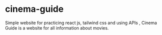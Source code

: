 # cinema-guide
Simple website for practicing react js, tailwind css and using APIs , Cinema Guide is a website for all information about movies.
